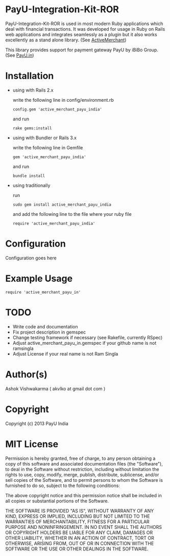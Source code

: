 # PayU-Integration-Kit-ROR

PayU-Integration-Kit-ROR is used in most modern Ruby applications which deal with financial transactions. It was developed for usage in Ruby on Rails web applications and integrates seamlessly as a plugin but it also works excellently as a stand alone library. (See [ActiveMerchant](http://activemerchant.org/))

This library provides support for payment gateway PayU by iBiBo Group. (See [PayU.in](http://payu.in/))

# Installation

* using with Rails 2.x

  write the following line in config/environment.rb

      config.gem 'active_merchant_payu_india'

  and run

      rake gems:install

* using with Bundler or Rails 3.x

  write the following line in Gemfile

      gem 'active_merchant_payu_india'

  and run

      bundle install

* using traditionally

  run

      sudo gem install active_merchant_payu_india

  and add the following line to the file where your ruby file

      require 'active_merchant_payu_india'

# Configuration

Configuration goes here

# Example Usage

    require 'active_merchant_payu_in'

# TODO

* Write code and documentation
* Fix project description in gemspec
* Change testing framework if necessary (see Rakefile, currently RSpec)
* Adjust active_merchant_payu_in.gemspec if your github name is not ramsingla
* Adjust License if your real name is not Ram Singla

# Author(s)
Ashok Vishwakarma ( akvlko  at gmail dot com )

# Copyright
Copyright (c) 2013 PayU India

# MIT License
Permission is hereby granted, free of charge, to any person obtaining
a copy of this software and associated documentation files (the
"Software"), to deal in the Software without restriction, including
without limitation the rights to use, copy, modify, merge, publish,
distribute, sublicense, and/or sell copies of the Software, and to
permit persons to whom the Software is furnished to do so, subject to
the following conditions:

The above copyright notice and this permission notice shall be
included in all copies or substantial portions of the Software.

THE SOFTWARE IS PROVIDED "AS IS", WITHOUT WARRANTY OF ANY KIND,
EXPRESS OR IMPLIED, INCLUDING BUT NOT LIMITED TO THE WARRANTIES OF
MERCHANTABILITY, FITNESS FOR A PARTICULAR PURPOSE AND
NONINFRINGEMENT. IN NO EVENT SHALL THE AUTHORS OR COPYRIGHT HOLDERS BE
LIABLE FOR ANY CLAIM, DAMAGES OR OTHER LIABILITY, WHETHER IN AN ACTION
OF CONTRACT, TORT OR OTHERWISE, ARISING FROM, OUT OF OR IN CONNECTION
WITH THE SOFTWARE OR THE USE OR OTHER DEALINGS IN THE SOFTWARE.
